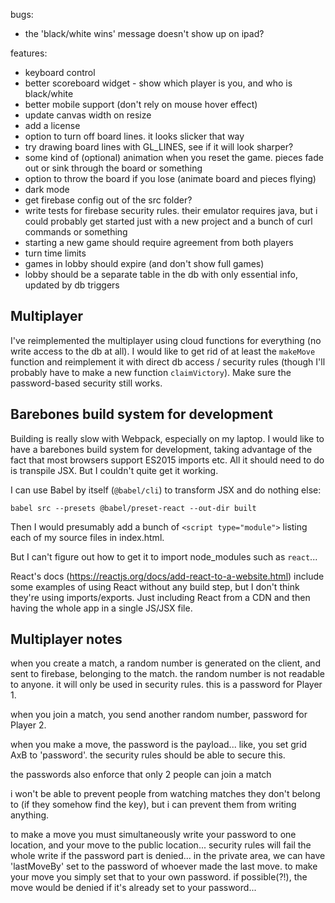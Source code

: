bugs:
* the 'black/white wins' message doesn't show up on ipad?

features:
* keyboard control
* better scoreboard widget - show which player is you, and who is black/white
* better mobile support (don't rely on mouse hover effect)
* update canvas width on resize
* add a license
* option to turn off board lines. it looks slicker that way
* try drawing board lines with GL_LINES, see if it will look sharper?
* some kind of (optional) animation when you reset the game. pieces fade out or sink through the board or something
* option to throw the board if you lose (animate board and pieces flying)
* dark mode
* get firebase config out of the src folder?
* write tests for firebase security rules. their emulator requires java, but i could probably get started just with a new project and a bunch of curl commands or something
* starting a new game should require agreement from both players
* turn time limits
* games in lobby should expire (and don't show full games)
* lobby should be a separate table in the db with only essential info, updated by db triggers

## Multiplayer
I've reimplemented the multiplayer using cloud functions for everything (no write access to the db at all). I would like to get rid of at least the `makeMove` function and reimplement it with direct db access / security rules (though I'll probably have to make a new function `claimVictory`). Make sure the password-based security still works.

## Barebones build system for development
Building is really slow with Webpack, especially on my laptop. I would like to have a barebones build system for development, taking advantage of the fact that most browsers support ES2015 imports etc. All it should need to do is transpile JSX. But I couldn't quite get it working.

I can use Babel by itself (`@babel/cli`) to transform JSX and do nothing else:

`babel src --presets @babel/preset-react --out-dir built`

Then I would presumably add a bunch of `<script type="module">` listing each of my source files in index.html.

But I can't figure out how to get it to import node_modules such as `react`...

React's docs (https://reactjs.org/docs/add-react-to-a-website.html) include some examples of using React without any build step, but I don't think they're using imports/exports. Just including React from a CDN and then having the whole app in a single JS/JSX file.

## Multiplayer notes
when you create a match, a random number is generated on the client,
and sent to firebase, belonging to the match.
the random number is not readable to anyone. it will only be used in security rules.
this is a password for Player 1.

when you join a match, you send another random number, password for Player 2.

when you make a move, the password is the payload...
like, you set grid AxB to 'password'.
the security rules should be able to secure this.

the passwords also enforce that only 2 people can join a match

i won't be able to prevent people from watching matches they don't belong to
(if they somehow find the key), but i can prevent them from writing anything.


to make a move
you must simultaneously write your password to one location, and your
move to the public location...
security rules will fail the whole write if the password part is denied...
in the private area, we can have 'lastMoveBy' set to the password
of whoever made the last move.
to make your move you simply set that to your own password.
if possible(?!), the move would be denied if it's already set to your password...

